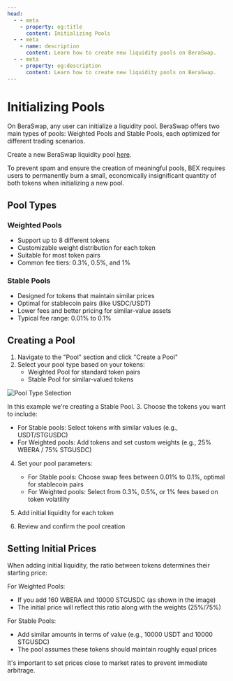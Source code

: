```yaml
---
head:
  - - meta
    - property: og:title
      content: Initializing Pools
  - - meta
    - name: description
      content: Learn how to create new liquidity pools on BeraSwap.
  - - meta
    - property: og:description
      content: Learn how to create new liquidity pools on BeraSwap.
---
```


<script setup>
  import config from '@berachain/config/constants.json';
</script>

# Initializing Pools


On BeraSwap, any user can initialize a liquidity pool. BeraSwap offers two main types of pools: Weighted Pools and Stable Pools, each optimized for different trading scenarios.

Create a new BeraSwap liquidity pool <a href="{{config.testnet.dapps.bex.url}}/pools/create" target="_blank">here</a>.

To prevent spam and ensure the creation of meaningful pools, BEX requires users to 
permanently burn a small, economically insignificant quantity of both tokens when 
initializing a new pool.
## Pool Types

### Weighted Pools
- Support up to 8 different tokens
- Customizable weight distribution for each token
- Suitable for most token pairs
- Common fee tiers: 0.3%, 0.5%, and 1%


### Stable Pools
- Designed for tokens that maintain similar prices
- Optimal for stablecoin pairs (like USDC/USDT)
- Lower fees and better pricing for similar-value assets
- Typical fee range: 0.01% to 0.1%

## Creating a Pool

1. Navigate to the "Pool" section and click "Create a Pool"
2. Select your pool type based on your tokens:
   - Weighted Pool for standard token pairs
   - Stable Pool for similar-valued tokens

![Pool Type Selection](/assets/create_pool_stable.png)

In this example we're creating a Stable Pool.
3. Choose the tokens you want to include:
   - For Stable pools: Select tokens with similar values (e.g., USDT/STGUSDC)
   - For Weighted pools: Add tokens and set custom weights (e.g., 25% WBERA / 75% STGUSDC)

4. Set your pool parameters:
   - For Stable pools: Choose swap fees between 0.01% to 0.1%, optimal for stablecoin pairs
   - For Weighted pools: Select from 0.3%, 0.5%, or 1% fees based on token volatility

5. Add initial liquidity for each token
6. Review and confirm the pool creation

## Setting Initial Prices

When adding initial liquidity, the ratio between tokens determines their starting price:

For Weighted Pools:
- If you add 160 WBERA and 10000 STGUSDC (as shown in the image)
- The initial price will reflect this ratio along with the weights (25%/75%)

For Stable Pools:
- Add similar amounts in terms of value (e.g., 10000 USDT and 10000 STGUSDC)
- The pool assumes these tokens should maintain roughly equal prices

It's important to set prices close to market rates to prevent immediate arbitrage.